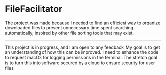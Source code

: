 # FileFacilitator

The project was made because I needed to find an efficient way to organize downloaded files to prevent unnecessary time spent searching automatically, inspired by other file sorting tools that may exist.

--------------

This project is in progress, and I am open to any feedback.
My goal is to get an understanding of how this can be improved.
I need to enhance the code to request macOS for logging permissions in the terminal. The stretch goal is to turn this into software secured by a cloud to ensure security for user files
